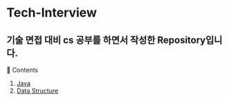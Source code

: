 # Tech-Interview
기술 면접 대비 cs 공부를 하면서 작성한 Repository입니다.
---
📖 Contents
1. [Java](https://github.com/jaegangkim/Tech-Interview/tree/main/java)
2. [Data Structure](https://github.com/jaegangkim/Tech-Interview/tree/main/Data%20Structure)
